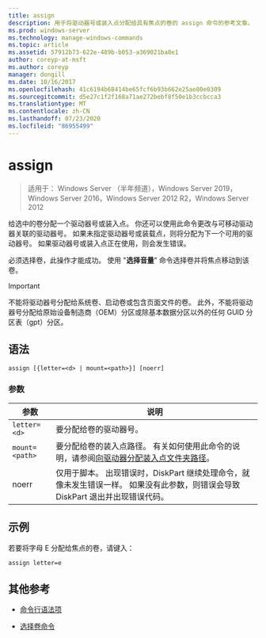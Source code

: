 ```yaml
---
title: assign
description: 用于将驱动器号或装入点分配给具有焦点的卷的 assign 命令的参考文章。
ms.prod: windows-server
ms.technology: manage-windows-commands
ms.topic: article
ms.assetid: 57912b73-622e-489b-b053-a369021ba8e1
author: coreyp-at-msft
ms.author: coreyp
manager: dongill
ms.date: 10/16/2017
ms.openlocfilehash: 41c6194b68414be65fcf6b93b662e25ae80e0309
ms.sourcegitcommit: d5e27c1f2f168a71ae272bebf8f50e1b3ccbcca3
ms.translationtype: MT
ms.contentlocale: zh-CN
ms.lasthandoff: 07/23/2020
ms.locfileid: "86955499"
---
```

# <a name="assign"></a>assign

> 适用于： Windows Server （半年频道），Windows Server 2019，Windows Server 2016，Windows Server 2012 R2，Windows Server 2012

给选中的卷分配一个驱动器号或装入点。 你还可以使用此命令更改与可移动驱动器关联的驱动器号。 如果未指定驱动器号或装载点，则将分配为下一个可用的驱动器号。 如果驱动器号或装入点正在使用，则会发生错误。

必须选择卷，此操作才能成功。 使用 "**选择音量**" 命令选择卷并将焦点移动到该卷。

> [!IMPORTANT]
> 不能将驱动器号分配给系统卷、启动卷或包含页面文件的卷。 此外，不能将驱动器号分配给原始设备制造商（OEM）分区或除基本数据分区以外的任何 GUID 分区表（gpt）分区。

## <a name="syntax"></a>语法

```
assign [{letter=<d> | mount=<path>}] [noerr]
```

### <a name="parameters"></a>参数

| 参数 | 说明 |
| --------- | ----------- |
| `letter=<d>` | 要分配给卷的驱动器号。 |
| `mount=<path>` | 要分配给卷的装入点路径。 有关如何使用此命令的说明，请参阅[向驱动器分配装入点文件夹路径](../../storage/disk-management/assign-a-mount-point-folder-path-to-a-drive.md)。 |
| noerr | 仅用于脚本。 出现错误时，DiskPart 继续处理命令，就像未发生错误一样。 如果没有此参数，则错误会导致 DiskPart 退出并出现错误代码。 |

## <a name="examples"></a>示例

若要将字母 E 分配给焦点的卷，请键入：

```
assign letter=e
```

## <a name="additional-references"></a>其他参考

- [命令行语法项](command-line-syntax-key.md)

- [选择卷命令](select-volume.md)
